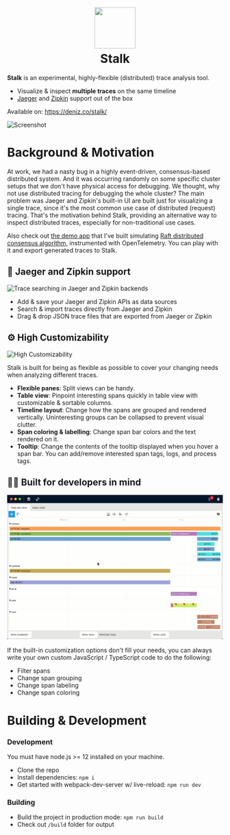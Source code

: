 <h1 align="center">
  <img width="96" height="96" src="./assets/icons/128x128.png"> <br/>
  Stalk
</h1>

**Stalk** is an experimental, highly-flexible (distributed) trace analysis tool.

- Visualize & inspect **multiple traces** on the same timeline
- [Jaeger](https://www.jaegertracing.io/) and [Zipkin](https://zipkin.io/) support out of the box

Available on: https://deniz.co/stalk/

![Screenshot](./docs/readme-images/screenshot.png)

# Background & Motivation

At work, we had a nasty bug in a highly event-driven, consensus-based distributed system. And it was occurring randomly on some specific cluster setups that we don't have physical access for debugging. We thought, why not use distributed tracing for debugging the whole cluster? The main problem was Jaeger and Zipkin's built-in UI are built just for visualizing a single trace, since it's the most common use case of distributed (request) tracing. That's the motivation behind Stalk, providing an alternative way to inspect distributed traces, especially for non-traditional use cases.

Also check out [the demo app](https://github.com/dgurkaynak/stalk-demo-raft-consensus) that I've built simulating [Raft distributed consensus algorithm](https://en.wikipedia.org/wiki/Raft_(computer_science)), instrumented with OpenTelemetry. You can play with it and export generated traces to Stalk.

## :vulcan_salute: Jaeger and Zipkin support

![Trace searching in Jaeger and Zipkin backends](./docs/readme-images/trace-search.png)

- Add & save your Jaeger and Zipkin APIs as data sources
- Search & import traces directly from Jaeger and Zipkin
- Drag & drop JSON trace files that are exported from Jaeger or Zipkin

## :gear: High Customizability

![High Customizability](./docs/readme-images/highly-customizability.gif)

Stalk is built for being as flexible as possible to cover your changing needs when analyzing different traces.
- **Flexible panes**: Split views can be handy.
- **Table view**: Pinpoint interesting spans quickly in table view with customizable & sortable columns.
- **Timeline layout**: Change how the spans are grouped and rendered vertically. Uninteresting groups can be collapsed to prevent visual clutter.
- **Span coloring & labelling**: Change span bar colors and the text rendered on it.
- **Tooltip**: Change the contents of the tooltip displayed when you hover a span bar. You can add/remove interested span tags, logs, and process tags.

## :woman_technologist: Built for developers in mind

![Built for developers in mind](./docs/readme-images/custom-code.gif)

If the built-in customization options don't fill your needs, you can always write your own custom JavaScript / TypeScript code to do the following:
- Filter spans
- Change span grouping
- Change span labeling
- Change span coloring

# Building & Development

### Development

You must have node.js >= 12 installed on your machine.

- Clone the repo
- Install dependencies: `npm i`
- Get started with webpack-dev-server w/ live-reload: `npm run dev`

### Building

- Build the project in production mode: `npm run build`
- Check out `/build` folder for output
